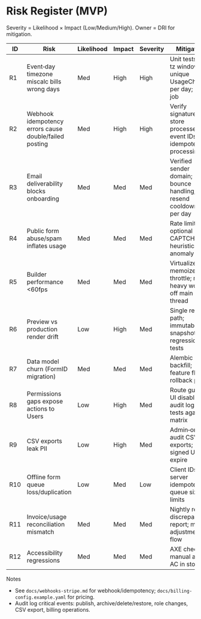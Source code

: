 # Risk Register (MVP)

Severity = Likelihood × Impact (Low/Medium/High). Owner = DRI for mitigation.

| ID | Risk | Likelihood | Impact | Severity | Mitigation | Owner | Trigger/Monitor |
| -- | ---- | ---------- | ------ | -------- | ---------- | ----- | --------------- |
| R1 | Event‑day timezone miscalc bills wrong days | Med | High | High | Unit tests for tz windows; unique UsageCharge per day; recon job | Eng Lead | Errors in tz calc; duplicate/missed charges |
| R2 | Webhook idempotency errors cause double/failed posting | Med | High | High | Verify signature; store processed event IDs; idempotent processing | Backend | Stripe retries; log alerts |
| R3 | Email deliverability blocks onboarding | Med | Med | Med | Verified sender domain; bounce handling; resend cooldown/max per day | DevOps | Bounce rate; verification failure rate |
| R4 | Public form abuse/spam inflates usage | Med | Med | Med | Rate limiting; optional CAPTCHA; IP heuristics; anomaly alerts | Backend | Sudden spike in submissions |
| R5 | Builder performance <60fps | Med | Med | Med | Virtualize; memoize; throttle; move heavy work off main thread | Frontend | Perf CI; runtime FPS sampling |
| R6 | Preview vs production render drift | Low | High | Med | Single render path; immutable snapshot; regression tests | Frontend | Snapshot diffs; bug reports |
| R7 | Data model churn (FormID migration) | Med | Med | Med | Alembic backfill; feature flags; rollback plan | Backend | Migration failures |
| R8 | Permissions gaps expose actions to Users | Low | High | Med | Route guards; UI disables; audit logs; tests against matrix | Eng Lead | Access logs; audit anomalies |
| R9 | CSV exports leak PII | Low | High | Med | Admin‑only; audit CSV exports; signed URLs expire | Backend | Export spikes; audit alerts |
| R10 | Offline form queue loss/duplication | Low | Med | Low | Client IDs; server idempotency; queue size limits | Frontend | Sync error metrics |
| R11 | Invoice/usage reconciliation mismatch | Med | Med | Med | Nightly recon; discrepancy report; manual adjustment flow | Finance | Recon report deltas |
| R12 | Accessibility regressions | Med | Med | Med | AXE checks; manual audits; AC in stories | QA | Accessibility CI failures |

Notes
- See `docs/webhooks-stripe.md` for webhook/idempotency; `docs/billing-config.example.yaml` for pricing.
- Audit log critical events: publish, archive/delete/restore, role changes, CSV export, billing operations.

